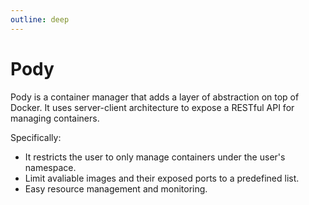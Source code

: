```yaml
---
outline: deep
---
```


# Pody

Pody is a container manager that adds a layer of abstraction on top of Docker. 
It uses server-client architecture to expose a RESTful API for managing containers.  

Specifically: 

- It restricts the user to only manage containers under the user's namespace.  
- Limit avaliable images and their exposed ports to a predefined list.  
- Easy resource management and monitoring. 

<!-- This is an experimental setup for our lab* 😊 -->
